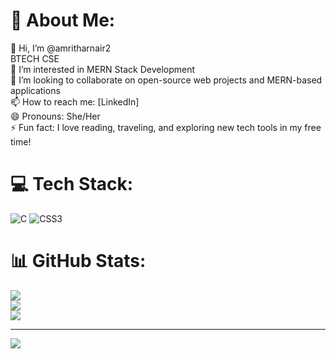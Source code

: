 # 💫 About Me:
👋 Hi, I’m @amritharnair2<br>BTECH CSE<br>👀 I’m interested in MERN Stack Development<br>💞️ I’m looking to collaborate on open-source web projects and MERN-based applications<br>📫 How to reach me: [LinkedIn] <br>😄 Pronouns: She/Her<br>⚡ Fun fact: I love reading, traveling, and exploring new tech tools in my free time!


# 💻 Tech Stack:
![C](https://img.shields.io/badge/c-%2300599C.svg?style=for-the-badge&logo=c&logoColor=white) ![CSS3](https://img.shields.io/badge/css3-%231572B6.svg?style=for-the-badge&logo=css3&logoColor=white)
# 📊 GitHub Stats:
![](https://github-readme-stats.vercel.app/api?username=amritharnair2&theme=dark&hide_border=false&include_all_commits=false&count_private=false)<br/>
![](https://nirzak-streak-stats.vercel.app/?user=amritharnair2&theme=dark&hide_border=false)<br/>
![](https://github-readme-stats.vercel.app/api/top-langs/?username=amritharnair2&theme=dark&hide_border=false&include_all_commits=false&count_private=false&layout=compact)

---
[![](https://visitcount.itsvg.in/api?id=amritharnair2&icon=0&color=0)](https://visitcount.itsvg.in)

<!-- Proudly created with GPRM ( https://gprm.itsvg.in ) -->
